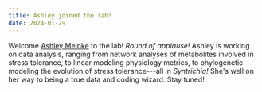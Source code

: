 ```yaml
---
title: Ashley joined the lab!
date: 2024-01-29
---
```


Welcome [Ashley Meinke](https://meep-lab.com/author/ashley-meinke/) to the lab!
*Round of applause!* 
Ashley is working on data analysis, ranging from network analyses of metabolites involved in stress tolerance, to linear modeling physiology metrics, to phylogenetic modeling the evolution of stress tolerance---all in *Syntrichia!*
She's well on her way to being a true data and coding wizard. 
Stay tuned!